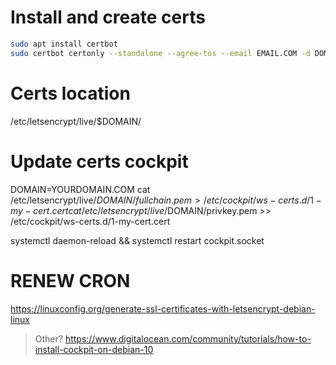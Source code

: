 # Install and create certs
```bash
sudo apt install certbot
sudo certbot certonly --standalone --agree-tos --email EMAIL.COM -d DOMAIN.COM
``` 

# Certs location
/etc/letsencrypt/live/$DOMAIN/


# Update certs cockpit
DOMAIN=YOURDOMAIN.COM
cat /etc/letsencrypt/live/$DOMAIN/fullchain.pem > /etc/cockpit/ws-certs.d/1-my-cert.cert
cat /etc/letsencrypt/live/$DOMAIN/privkey.pem >> /etc/cockpit/ws-certs.d/1-my-cert.cert

systemctl daemon-reload && systemctl restart cockpit.socket

# RENEW CRON

https://linuxconfig.org/generate-ssl-certificates-with-letsencrypt-debian-linux





> Other? https://www.digitalocean.com/community/tutorials/how-to-install-cockpit-on-debian-10
